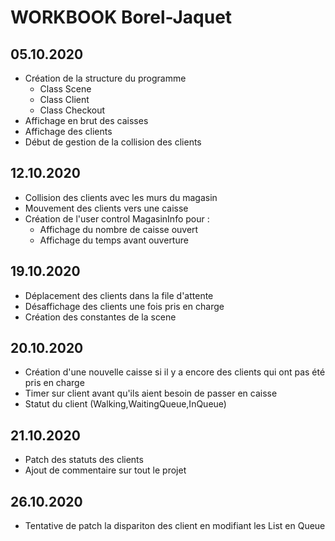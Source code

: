 # WORKBOOK Borel-Jaquet
## 05.10.2020
* Création de la structure du programme
  * Class Scene 
  * Class Client
  * Class Checkout
* Affichage en brut des caisses
* Affichage des clients
* Début de gestion de la collision des clients
## 12.10.2020
* Collision des clients avec les murs du magasin
* Mouvement des clients vers une caisse
* Création de l'user control MagasinInfo pour : 
  * Affichage du nombre de caisse ouvert
  * Affichage du temps avant ouverture
## 19.10.2020
* Déplacement des clients dans la file d'attente
* Désaffichage des clients une fois pris en charge 
* Création des constantes de la scene
## 20.10.2020
* Création d'une nouvelle caisse si il y a encore des clients qui ont pas été pris en charge
* Timer sur client avant qu'ils aient besoin de passer en caisse
* Statut du client (Walking,WaitingQueue,InQueue)
## 21.10.2020
* Patch des statuts des clients
* Ajout de commentaire sur tout le projet
## 26.10.2020
* Tentative de patch la dispariton des client en modifiant les List en Queue
